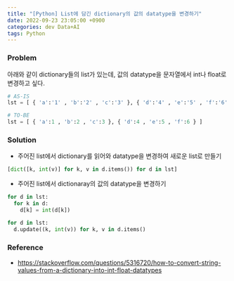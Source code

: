 ```yaml
---
title: "[Python] List에 담긴 dictionary의 값의 datatype을 변경하기"
date: 2022-09-23 23:05:00 +0900
categories: dev Data+AI
tags: Python
---
```


### Problem

아래와 같이 dictionary들의 list가 있는데, 값의 datatype을 문자열에서 int나 float로 변경하고 싶다.

```python
# AS-IS
lst = [ { 'a':'1' , 'b':'2' , 'c':'3' }, { 'd':'4' , 'e':'5' , 'f':'6' } ]

# TO-BE
lst = [ { 'a':1 , 'b':2 , 'c':3 }, { 'd':4 , 'e':5 , 'f':6 } ]
```

### Solution

* 주어진 list에서 dictionary를 읽어와 datatype을 변경하여 새로운 list로 만들기

```python
[dict([k, int(v)] for k, v in d.items()) for d in lst]
```

* 주어진 list에서 dictionaray의 값의 datatype을 변경하기

```python
for d in lst:
  for k in d:
    d[k] = int(d[k])

for d in lst:
  d.update((k, int(v)) for k, v in d.items()
```

### Reference
- https://stackoverflow.com/questions/5316720/how-to-convert-string-values-from-a-dictionary-into-int-float-datatypes

